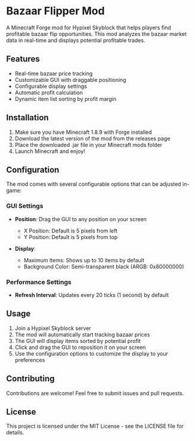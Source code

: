 # Bazaar Flipper Mod

A Minecraft Forge mod for Hypixel Skyblock that helps players find profitable bazaar flip opportunities. This mod analyzes the bazaar market data in real-time and displays potential profitable trades.

## Features

- Real-time bazaar price tracking
- Customizable GUI with draggable positioning
- Configurable display settings
- Automatic profit calculation
- Dynamic item list sorting by profit margin

## Installation

1. Make sure you have Minecraft 1.8.9 with Forge installed
2. Download the latest version of the mod from the releases page
3. Place the downloaded .jar file in your Minecraft mods folder
4. Launch Minecraft and enjoy!

## Configuration

The mod comes with several configurable options that can be adjusted in-game:

### GUI Settings

- **Position**: Drag the GUI to any position on your screen
  - X Position: Default is 5 pixels from left
  - Y Position: Default is 5 pixels from top

- **Display**: 
  - Maximum Items: Shows up to 10 items by default
  - Background Color: Semi-transparent black (ARGB: 0x80000000)

### Performance Settings

- **Refresh Interval**: Updates every 20 ticks (1 second) by default

## Usage

1. Join a Hypixel Skyblock server
2. The mod will automatically start tracking bazaar prices
3. The GUI will display items sorted by potential profit
4. Click and drag the GUI to reposition it on your screen
5. Use the configuration options to customize the display to your preferences

## Contributing

Contributions are welcome! Feel free to submit issues and pull requests.

## License

This project is licensed under the MIT License - see the LICENSE file for details.